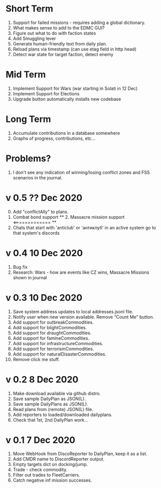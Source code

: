 Short Term
==========
1. Support for failed missions - requires adding a global dictionary.
1. What makes sense to add to the EDMC GUI?
1. Figure out what to do with faction states
1. Add Smuggling lever
1. Generate human-friendly text from daily plan.
1. Reload plans via timestamp (can use etag field in http head)
1. Detect war state for target faction, detect enemy

Mid Term
========
1. Implement Support for Wars (war starting in Solati in 12 Dec)
2. Implement Support for Elections
3. Upgrade button automatically installs new codebase

Long Term
=========
1. Accumulate contributions in a database somewhere
2. Graphs of progress, contributions, etc...
  
Problems?
=========
1. I don't see any indication of winning/losing conflict zones and FSS scenarios in the journal.

v 0.5 ?? Dec 2020
=================
0. Add "conflictAlly" to plans.
1. Combat bond support
** 2. Massacre mission support <============= **
3. Chats that start with 'anticlub' or 'антиклуб' in an active system go to that system's discords


v 0.4 10 Dec 2020
=================
1. Bug fix
1. Research: Wars - how are events like CZ wins, Massacre Missions shown in journal

v 0.3 10 Dec 2020
=================
1. Save system address updates to local addresses.jsonl file.
2. Notify user when new version available.  Remove "Count Me" button.
3. Add support for outbreakCommodities.
4. Add support for blightCommodities.
5. Add support for draughtCommodities.
6. Add support for famineCommodities.
7. Add support for infrastructureCommodities.
8. Add support for terrorismCommodities.
9. Add support for naturalDisasterCommodities.
9. Remove click me stuff.

v 0.2 8 Dec 2020
================
1. Make download available via github distro.
1. Save sample DailyPlan as JSON(L).
1. Save sample DailyPlans as JSON(L).
1. Read plans from (remote) JSON(L) file.
1. Add reporters to loaded/downloaded dailyplans.
1. Check that 1st, 2nd DailyPlan work... 

v 0.1 7 Dec 2020
================
1. Move WebHook from DiscoReporter to DailyPlan, keep it as a list.
1. Add CMDR name to DiscordReporter output.
1. Empty targets dict on docking/jump.
1. Trade - check commodity.
1. Filter out trades to FleetCarriers.
1. Catch negative inf mission successes.
